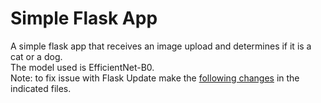 # Simple Flask App
A simple flask app that receives an image upload and determines if it is a cat or a dog.<br>
The model used is EfficientNet-B0.<br>
Note: to fix issue with Flask Update make the [following changes](https://github.com/maxcountryman/flask-uploads/pull/28/files) in the indicated files.
